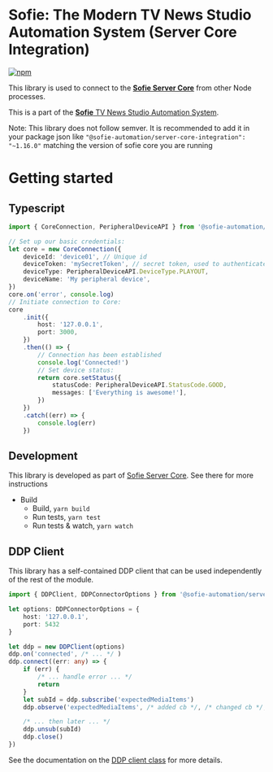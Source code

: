 # Sofie: The Modern TV News Studio Automation System (Server Core Integration)

[![npm](https://img.shields.io/npm/v/@sofie-automation/server-core-integration)](https://www.npmjs.com/package/@sofie-automation/server-core-integration)

This library is used to connect to the [**Sofie Server Core**](https://github.com/nrkno/sofie-core) from other Node processes.

This is a part of the [**Sofie** TV News Studio Automation System](https://github.com/nrkno/Sofie-TV-automation/).

Note: This library does not follow semver. It is recommended to add it in your package json like `"@sofie-automation/server-core-integration": "~1.16.0"` matching the version of sofie core you are running

# Getting started

## Typescript

```typescript
import { CoreConnection, PeripheralDeviceAPI } from '@sofie-automation/server-core-integration'

// Set up our basic credentials:
let core = new CoreConnection({
	deviceId: 'device01', // Unique id
	deviceToken: 'mySecretToken', // secret token, used to authenticate this device
	deviceType: PeripheralDeviceAPI.DeviceType.PLAYOUT,
	deviceName: 'My peripheral device',
})
core.on('error', console.log)
// Initiate connection to Core:
core
	.init({
		host: '127.0.0.1',
		port: 3000,
	})
	.then(() => {
		// Connection has been established
		console.log('Connected!')
		// Set device status:
		return core.setStatus({
			statusCode: PeripheralDeviceAPI.StatusCode.GOOD,
			messages: ['Everything is awesome!'],
		})
	})
	.catch((err) => {
		console.log(err)
	})
```

## Development

This library is developed as part of [Sofie Server Core](https://github.com/nrkno/sofie-core). See there for more instructions

- Build
  - Build, `yarn build`
  - Run tests, `yarn test`
  - Run tests & watch, `yarn watch`

## DDP Client

This library has a self-contained DDP client that can be used independently of the rest of the module.

```typescript
import { DDPClient, DDPConnectorOptions } from '@sofie-automation/server-integration'

let options: DDPConnectorOptions = {
	host: '127.0.0.1',
	port: 5432
}

let ddp = new DDPClient(options)
ddp.on('connected', /* ... */ )
ddp.connect((err: any) => {
	if (err) {
		/* ... handle error ... */
		return
	}
	let subId = ddp.subscribe('expectedMediaItems')
	ddp.observe('expectedMediaItems', /* added cb */, /* changed cb */, /* removed cb */)

	/* ... then later ... */
	ddp.unsub(subId)
	ddp.close()
})
```

See the documentation on the [DDP client class](./docs/classes/ddpclient.html) for more details.
